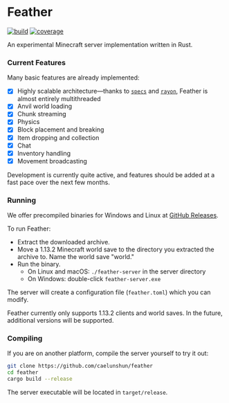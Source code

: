 # Feather
[![build](https://dev.azure.com/caelunshun/feather/_apis/build/status/caelunshun.feather?branchName=develop)](https://dev.azure.com/caelunshun/feather/_build/latest?definitionId=1&branchName=develop)
[![coverage](https://codecov.io/gh/caelunshun/feather/branch/develop/graph/badge.svg)](https://codecov.io/gh/caelunshun/feather)

An experimental Minecraft server implementation written in Rust.

### Current Features
Many basic features are already implemented:
- [x] Highly scalable architecture—thanks to [`specs`](https://github.com/slide-rs/specs) and [`rayon`](https://github.com/rayon-rs/rayon), Feather is almost entirely multithreaded
- [x] Anvil world loading
- [x] Chunk streaming
- [x] Physics
- [x] Block placement and breaking
- [x] Item dropping and collection
- [x] Chat
- [x] Inventory handling
- [x] Movement broadcasting

Development is currently quite active, and features should be added at a fast pace over the next few months.

### Running
We offer precompiled binaries for Windows and Linux at [GitHub Releases](https://github.com/caelunshun/feather/releases).

To run Feather:
* Extract the downloaded archive.
* Move a 1.13.2 Minecraft world save to the directory you extracted the archive to. Name the world save "world."
* Run the binary.
  * On Linux and macOS: `./feather-server` in the server directory
  * On Windows: double-click `feather-server.exe`
  
The server will create a configuration file (`feather.toml`) which you can modify.

Feather currently only supports 1.13.2 clients and world saves. In the future, additional versions will be supported.

### Compiling
If you are on another platform, compile the server yourself to try it out:
```bash
git clone https://github.com/caelunshun/feather
cd feather
cargo build --release
```

The server executable will be located in `target/release`.

